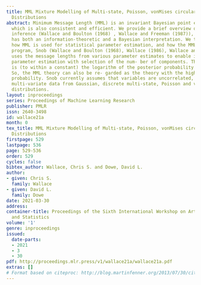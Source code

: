 ```yaml
---
title: MML Mixture Modelling of Multi-state, Poisson, vonMises circular and Gaussian
  Distributions
abstract: Minimum Message Length (MML) is an invariant Bayesian point estimation technique
  which is also consistent and efficient. We provide a brief overview of MML inductive
  inference (Wallace and Boulton (1968) , Wallace and Freeman (1987)), and how it
  has both an information-theoretic and a Bayesian interpretation. We then outline
  how MML is used for statistical parameter estimation, and how the MML mixture modelling
  program, Snob (Wallace and Boulton (1968), Wallace (1986), Wallace and Dowe (1994))
  uses the message lengths from various parameter estimates to enable it to combine
  parameter estimation with selection of the num- ber of components. The message length
  is (to within a constant) the logarithm of the posterior probability of the theory.
  So, the MML theory can also be re- garded as the theory with the highest posterior
  probability. Snob currently assumes that variables are uncorrelated, and permits
  multi-variate data from Gaussian, discrete multi-state, Poisson and von Mises circular
  distributions.
layout: inproceedings
series: Proceedings of Machine Learning Research
publisher: PMLR
issn: 2640-3498
id: wallace21a
month: 0
tex_title: MML Mixture Modelling of Multi-state, Poisson, vonMises circular and Gaussian
  Distributions
firstpage: 529
lastpage: 536
page: 529-536
order: 529
cycles: false
bibtex_author: Wallace, Chris S. and Dowe, David L.
author:
- given: Chris S.
  family: Wallace
- given: David L.
  family: Dowe
date: 2021-03-30
address:
container-title: Proceedings of the Sixth International Workshop on Artificial Intelligence
  and Statistics
volume: '1'
genre: inproceedings
issued:
  date-parts:
  - 2021
  - 3
  - 30
pdf: http://proceedings.mlr.press/v1/wallace21a/wallace21a.pdf
extras: []
# Format based on citeproc: http://blog.martinfenner.org/2013/07/30/citeproc-yaml-for-bibliographies/
---
```

